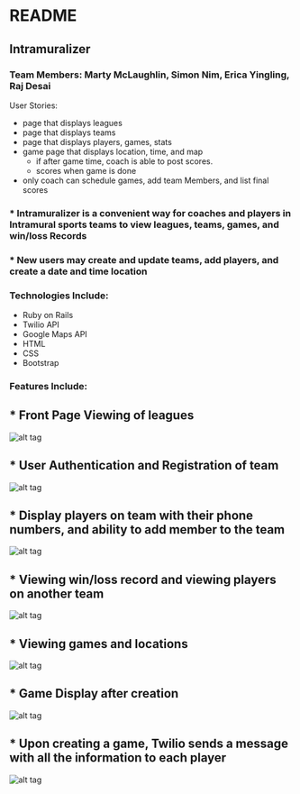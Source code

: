 # README
## Intramuralizer
### Team Members: Marty McLaughlin, Simon Nim, Erica Yingling, Raj Desai

User Stories:
* page that displays leagues
* page that displays teams
* page that displays players, games, stats
* game page that displays location, time, and map
  * if after game time, coach is able to post scores.
  * scores when game is done
* only coach can schedule games, add team Members, and list final scores


### * Intramuralizer is a convenient way for coaches and players in Intramural sports teams to view leagues, teams, games, and win/loss Records
### * New users may create and update teams, add players, and create a date and time location

### Technologies Include:
* Ruby on Rails
* Twilio API
* Google Maps API
* HTML
* CSS
* Bootstrap

### Features Include:

## * Front Page Viewing of leagues
![alt tag](http://i.imgur.com/67zBW5C.png)
## * User Authentication and Registration of team
![alt tag](http://i.imgur.com/HuvKk68.png)
## * Display players on team with their phone numbers, and ability to add member to the team
![alt tag](http://i.imgur.com/S5IhR0m.png)
## * Viewing win/loss record and viewing players on another team
![alt tag](http://i.imgur.com/zycUE8X.png)
## * Viewing games and locations
![alt tag](http://i.imgur.com/bv7hCHU.png)
## * Game Display after creation
![alt tag](http://i.imgur.com/hHvAN3K.png)
## * Upon creating a game, Twilio sends a message with all the information to each player
![alt tag](http://i.imgur.com/hb88QCK.jpg)
